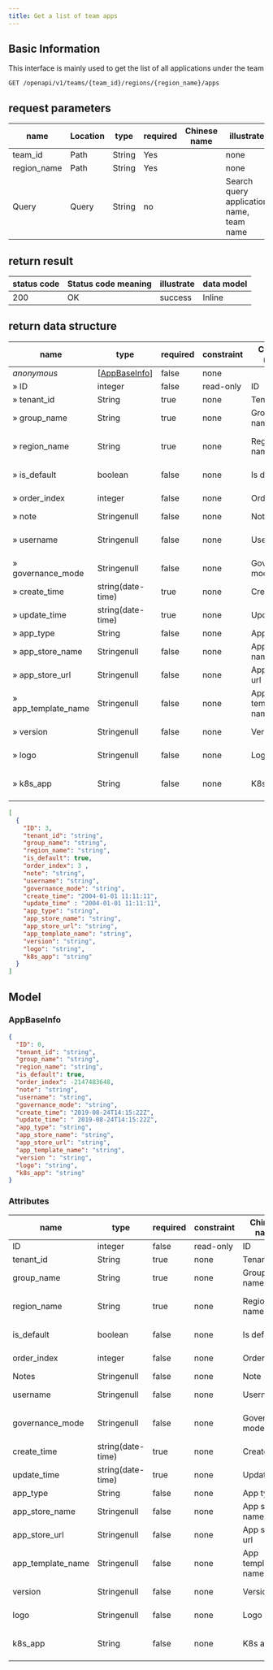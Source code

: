 ```yaml
---
title: Get a list of team apps
---
```


## Basic Information

This interface is mainly used to get the list of all applications under the team

```shell title="请求路径"
GET /openapi/v1/teams/{team_id}/regions/{region_name}/apps
```

## request parameters

| name                             | Location | type   | required | Chinese name | illustrate                               |
| -------------------------------- | -------- | ------ | -------- | ------------ | ---------------------------------------- |
| team_id     | Path     | String | Yes      |              | none                                     |
| region_name | Path     | String | Yes      |              | none                                     |
| Query                            | Query    | String | no       |              | Search query application name, team name |

## return result

| status code | Status code meaning | illustrate | data model |
| ----------- | ------------------- | ---------- | ---------- |
| 200         | OK                  | success    | Inline     |

## return data structure

| name                                                          | type                                                                                  | required | constraint | Chinese name      | illustrate                  |
| ------------------------------------------------------------- | ------------------------------------------------------------------------------------- | -------- | ---------- | ----------------- | --------------------------- |
| _anonymous_                                                   | [[AppBaseInfo](#schemaappbasefo)] | false    | none       |                   | none                        |
| » ID                                                          | integer                                                                               | false    | read-only  | ID                | none                        |
| » tenant_id                              | String                                                                                | true     | none       | Tenant id         | tenant id                   |
| » group_name                             | String                                                                                | true     | none       | Group name        | group name                  |
| » region_name                            | String                                                                                | true     | none       | Region name       | Regional center name        |
| » is_default                             | boolean                                                                               | false    | none       | Is default        | default components          |
| » order_index                            | integer                                                                               | false    | none       | Order index       | Apply sorting               |
| » note                                                        | Stringenull                                                                           | false    | none       | Note              | Remark                      |
| » username                                                    | Stringenull                                                                           | false    | none       | Username          | The username of principal   |
| » governance_mode                        | Stringenull                                                                           | false    | none       | Governance mode   | Governance mode             |
| » create_time                            | string(date-time)                                                  | true     | none       | Create time       | creation time               |
| » update_time                            | string(date-time)                                                  | true     | none       | Update time       | update time                 |
| » app_type                               | String                                                                                | false    | none       | App type          | App types                   |
| » app_store_name    | Stringenull                                                                           | false    | none       | App store name    | app store name              |
| » app_store_url     | Stringenull                                                                           | false    | none       | App store url     | App store URL               |
| » app_template_name | Stringenull                                                                           | false    | none       | App template name | Application Template Name   |
| » version                                                     | Stringenull                                                                           | false    | none       | Version           | Helm app version            |
| » logo                                                        | Stringenull                                                                           | false    | none       | Logo              | application logo            |
| » k8s_app                                | String                                                                                | false    | none       | K8s app           | In-cluster application name |

```json title="响应示例"
[
  {
    "ID": 3,
    "tenant_id": "string",
    "group_name": "string",
    "region_name": "string",
    "is_default": true,
    "order_index": 3 ,
    "note": "string",
    "username": "string",
    "governance_mode": "string",
    "create_time": "2004-01-01 11:11:11",
    "update_time" : "2004-01-01 11:11:11",
    "app_type": "string",
    "app_store_name": "string",
    "app_store_url": "string",
    "app_template_name": "string",
    "version": "string",
    "logo": "string",
    "k8s_app": "string"
  }
]
```

## Model

### AppBaseInfo<a id="schemaappbaseinfo"></a>

```json
{
  "ID": 0,
  "tenant_id": "string",
  "group_name": "string",
  "region_name": "string",
  "is_default": true,
  "order_index": -2147483648,
  "note": "string",
  "username": "string",
  "governance_mode": "string",
  "create_time": "2019-08-24T14:15:22Z",
  "update_time": " 2019-08-24T14:15:22Z",
  "app_type": "string",
  "app_store_name": "string",
  "app_store_url": "string",
  "app_template_name": "string",
  "version ": "string",
  "logo": "string",
  "k8s_app": "string"
}
```

### Attributes

| name                                                        | type                                 | required | constraint | Chinese name      | illustrate                   |
| ----------------------------------------------------------- | ------------------------------------ | -------- | ---------- | ----------------- | ---------------------------- |
| ID                                                          | integer                              | false    | read-only  | ID                | none                         |
| tenant_id                              | String                               | true     | none       | Tenant id         | tenant id                    |
| group_name                             | String                               | true     | none       | Group name        | group name                   |
| region_name                            | String                               | true     | none       | Region name       | Regional center name         |
| is_default                             | boolean                              | false    | none       | Is default        | default components           |
| order_index                            | integer                              | false    | none       | Order index       | Apply sorting                |
| Notes                                                       | Stringenull                          | false    | none       | Note              | Remark                       |
| username                                                    | Stringenull                          | false    | none       | Username          | application manager          |
| governance_mode                        | Stringenull                          | false    | none       | Governance mode   | Application Governance Model |
| create_time                            | string(date-time) | true     | none       | Create time       | creation time                |
| update_time                            | string(date-time) | true     | none       | Update time       | update time                  |
| app_type                               | String                               | false    | none       | App type          | App types                    |
| app_store_name    | Stringenull                          | false    | none       | App store name    | app store name               |
| app_store_url     | Stringenull                          | false    | none       | App store url     | App store URL                |
| app_template_name | Stringenull                          | false    | none       | App template name | Basic Information            |
| version                                                     | Stringenull                          | false    | none       | Version           | Helm app version             |
| logo                                                        | Stringenull                          | false    | none       | Logo              | application logo             |
| k8s_app                                | String                               | false    | none       | K8s app           | In-cluster application name  |

